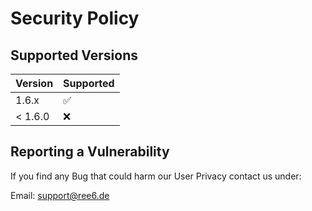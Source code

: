 # Security Policy

## Supported Versions

| Version | Supported          |
| ------- | ------------------ |
| 1.6.x   | :white_check_mark: |
| < 1.6.0 | :x:                |

## Reporting a Vulnerability

If you find any Bug that could harm our User Privacy contact us under:

Email: support@ree6.de
